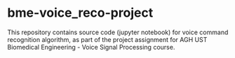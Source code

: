 # bme-voice_reco-project

This repository contains source code (jupyter notebook) for voice command recognition algorithm, as part of the project assignment for AGH UST Biomedical Engineering - Voice Signal Processing course.
